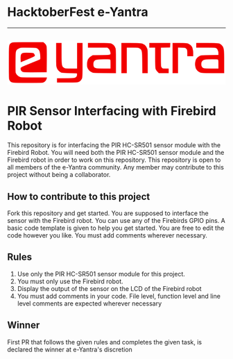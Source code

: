 # HacktoberFest e-Yantra

---
![e-Yantra](logo.png "e-Yantra")
---

# PIR Sensor Interfacing with Firebird Robot

This repository is for interfacing the PIR HC-SR501 sensor module with the Firebird Robot. You will need both the PIR HC-SR501 sensor module and the Firebird robot in order to work on this repository. This repository is open to all members of the e-Yantra community. Any member may contribute to this project without being a collaborator.

## How to contribute to this project
Fork this repository and get started. You are supposed to interface the sensor with the Firebird robot. You can use any of the Firebirds GPIO pins. A basic code template is given to help you get started. You are free to edit the code however you like. You must add comments wherever necessary.

## Rules
1. Use only the PIR HC-SR501 sensor module for this project.
2. You must only use the Firebird robot.
3. Display the output of the sensor on the LCD of the Firebird robot
4. You must add comments in your code. File level, function level and line level comments are expected wherever necessary

## Winner
First PR that follows the given rules and completes the given task, is declared the winner at e-Yantra's discretion